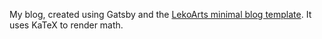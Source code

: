 My blog, created using Gatsby and the [LekoArts minimal blog template](https://github.com/LekoArts/gatsby-starter-minimal-blog). It uses KaTeX to render math.
